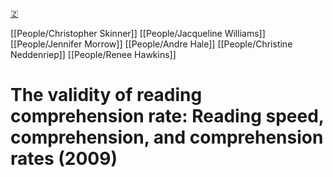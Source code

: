 [🇿](zotero://select/library/items/GRCZDLX6)

[[People/Christopher Skinner]] [[People/Jacqueline Williams]] [[People/Jennifer Morrow]] [[People/Andre Hale]] [[People/Christine Neddenriep]] [[People/Renee Hawkins]] 
# The validity of reading comprehension rate: Reading speed, comprehension, and comprehension rates (2009)

